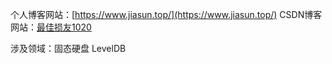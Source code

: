 个人博客网站：[https://www.jiasun.top/](https://www.jiasun.top/)
CSDN博客网站：[最佳损友1020](https://blog.csdn.net/freedom1523646952?type=blog)

涉及领域：固态硬盘 LevelDB


<!--
**1020xyr/1020xyr** is a ✨ _special_ ✨ repository because its `README.md` (this file) appears on your GitHub profile.

Here are some ideas to get you started:

- 🔭 I’m currently working on ...
- 🌱 I’m currently learning ...
- 👯 I’m looking to collaborate on ...
- 🤔 I’m looking for help with ...
- 💬 Ask me about ...
- 📫 How to reach me: ...
- 😄 Pronouns: ...
- ⚡ Fun fact: ...
-->
